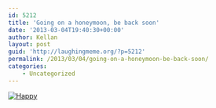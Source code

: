 ```yaml
---
id: 5212
title: 'Going on a honeymoon, be back soon'
date: '2013-03-04T19:40:30+00:00'
author: Kellan
layout: post
guid: 'http://laughingmeme.org/?p=5212'
permalink: /2013/03/04/going-on-a-honeymoon-be-back-soon/
categories:
    - Uncategorized
---
```


[![Happy](http://farm9.staticflickr.com/8243/8523678022_5ebb0781f5_c.jpg)](http://www.flickr.com/photos/curlyjazz/8523678022/ "Happy by curlyjazz, on Flickr")